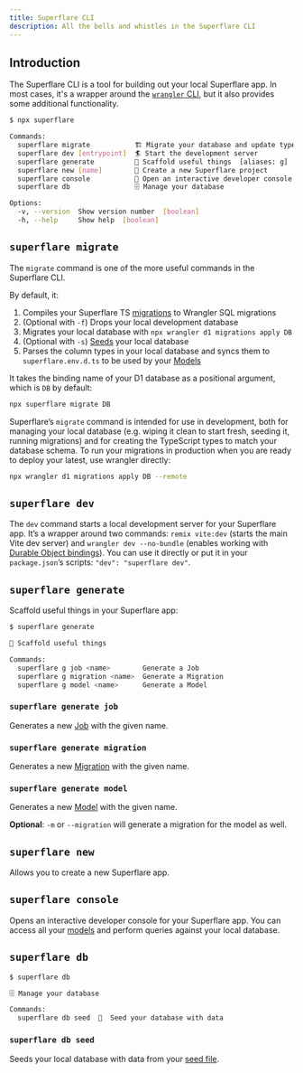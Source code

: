 ```yaml
---
title: Superflare CLI
description: All the bells and whistles in the Superflare CLI
---
```


## Introduction

The Superflare CLI is a tool for building out your local Superflare app. In most cases, it's a wrapper around the [`wrangler` CLI](https://developers.cloudflare.com/workers/wrangler/), but it also provides some additional functionality.

```bash
$ npx superflare

Commands:
  superflare migrate           🏗️ Migrate your database and update types
  superflare dev [entrypoint]  🏄 Start the development server
  superflare generate          🌇 Scaffold useful things  [aliases: g]
  superflare new [name]        🎸 Create a new Superflare project
  superflare console           🔮 Open an interactive developer console  [aliases: c]
  superflare db                🗄️ Manage your database

Options:
  -v, --version  Show version number  [boolean]
  -h, --help     Show help  [boolean]
```

## `superflare migrate`

The `migrate` command is one of the more useful commands in the Superflare CLI.

By default, it:

1. Compiles your Superflare TS [migrations](/database/migrations) to Wrangler SQL migrations
2. (Optional with `-f`) Drops your local development database
3. Migrates your local database with `npx wrangler d1 migrations apply DB`
4. (Optional with `-s`) [Seeds](/database/seeding) your local database
5. Parses the column types in your local database and syncs them to `superflare.env.d.ts` to be used by your [Models](/models)

It takes the binding name of your D1 database as a positional argument, which is `DB` by default:

```bash
npx superflare migrate DB
```

Superflare’s `migrate` command is intended for use in development, both for managing your local database (e.g. wiping it clean to start fresh, seeding it, running migrations) and for creating the TypeScript types to match your database schema. To run your migrations in production when you are ready to deploy your latest, use wrangler directly:

```bash
npx wrangler d1 migrations apply DB --remote
```

## `superflare dev`

The `dev` command starts a local development server for your Superflare app. It’s a wrapper around two commands: `remix vite:dev` (starts the main Vite dev server) and `wrangler dev --no-bundle` (enables working with [Durable Object bindings](https://developers.cloudflare.com/workers/wrangler/api/#supported-bindings)). You can use it directly or put it in your `package.json`’s scripts: `"dev": "superflare dev"`.

## `superflare generate`

Scaffold useful things in your Superflare app:

```bash
$ superflare generate

🌇 Scaffold useful things

Commands:
  superflare g job <name>        Generate a Job
  superflare g migration <name>  Generate a Migration
  superflare g model <name>      Generate a Model
```

### `superflare generate job`

Generates a new [Job](/queues) with the given name.

### `superflare generate migration`

Generates a new [Migration](/database/migrations) with the given name.

### `superflare generate model`

Generates a new [Model](/models) with the given name.

**Optional**: `-m` or `--migration` will generate a migration for the model as well.

## `superflare new`

Allows you to create a new Superflare app.

## `superflare console`

Opens an interactive developer console for your Superflare app. You can access all your [models](/models) and perform queries against your local database.

## `superflare db`

```bash
$ superflare db

🗄️ Manage your database

Commands:
  superflare db seed  🌱  Seed your database with data

```

### `superflare db seed`

Seeds your local database with data from your [seed file](/database/seeding).
